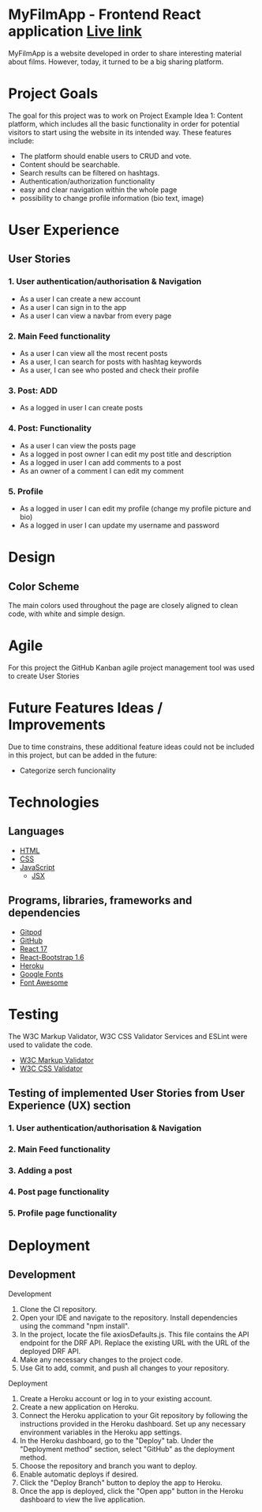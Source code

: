 # MyFilmApp - Frontend React application [Live link](https://ci-p5.herokuapp.com/)

MyFilmApp is a website developed in order to share interesting material about films. However, today, it turned to be a big sharing platform.

# Project Goals

The goal for this project was to work on Project Example Idea 1: Content platform, which includes all the basic functionality in order for potential visitors to start using the website in its intended way. These features include:

- The platform should enable users to CRUD and vote.
- Content should be searchable.
- Search results can be filtered on hashtags.
- Authentication/authorization functionality
- easy and clear navigation within the whole page
- possibility to change profile information (bio text, image)

# User Experience

## User Stories

### 1. User authentication/authorisation & Navigation
- As a user I can create a new account
- As a user I can sign in to the app
- As a user I can view a navbar from every page

### 2. Main Feed functionality
- As a user I can view all the most recent posts
- As a user, I can search for posts with hashtag keywords
- As a user, I can see who posted and check their profile

### 3. Post: ADD
- As a logged in user I can create posts

### 4. Post: Functionality
- As a user I can view the posts page
- As a logged in post owner I can edit my post title and description
- As a logged in user I can add comments to a post
- As an owner of a comment I can edit my comment

### 5. Profile
- As a logged in user I can edit my profile (change my profile picture and bio)
- As a logged in user I can update my username and password

# Design

## Color Scheme
The main colors used throughout the page are closely aligned to clean code, with white and simple design. 


# Agile

For this project the GitHub Kanban agile project management tool was used to create User Stories

# Future Features Ideas / Improvements

Due to time constrains, these additional feature ideas could not be included in this project, but can be added in the future: 
- Categorize serch funcionality

# Technologies

## Languages

- [HTML](https://en.wikipedia.org/wiki/HTML5)
- [CSS](https://en.wikipedia.org/wiki/CSS)
- [JavaScript](https://www.w3schools.com/js/js_es6.asp)
  - [JSX](https://reactjs.org/)

## Programs, libraries, frameworks and dependencies

- [Gitpod](https://gitpod.io)
- [GitHub](https://github.com/)
- [React 17](https://17.reactjs.org/)
- [React-Bootstrap 1.6](https://react-bootstrap-v4.netlify.app/)
- [Heroku](https://id.heroku.com/login)
- [Google Fonts](https://fonts.google.com/)
- [Font Awesome](https://fontawesome.com/)

# Testing

The W3C Markup Validator, W3C CSS Validator Services and ESLint were used to validate the code.

- [W3C Markup Validator](https://validator.w3.org/)
- [W3C CSS Validator](https://jigsaw.w3.org/css-validator/)

## Testing of implemented User Stories from User Experience (UX) section

### 1. User authentication/authorisation & Navigation 
### 2. Main Feed functionality
### 3. Adding a post
### 4. Post page functionality
### 5. Profile page functionality

# Deployment

## Development

Development
1. Clone the CI repository.
2. Open your IDE and navigate to the repository. Install dependencies using the command "npm install".
3. In the project, locate the file axiosDefaults.js. This file contains the API endpoint for the DRF API. Replace the existing URL with the URL of the deployed DRF API.
4. Make any necessary changes to the project code.
5. Use Git to add, commit, and push all changes to your repository.

Deployment
1. Create a Heroku account or log in to your existing account.
2. Create a new application on Heroku.
3. Connect the Heroku application to your Git repository by following the instructions provided in the Heroku dashboard.
Set up any necessary environment variables in the Heroku app settings.
4. In the Heroku dashboard, go to the "Deploy" tab.
Under the "Deployment method" section, select "GitHub" as the deployment method.
5. Choose the repository and branch you want to deploy.
6. Enable automatic deploys if desired.
7. Click the "Deploy Branch" button to deploy the app to Heroku.
8. Once the app is deployed, click the "Open app" button in the Heroku dashboard to view the live application.
